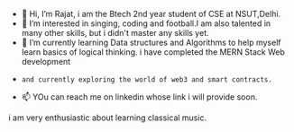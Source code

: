 - 👋 Hi, I’m Rajat, i am the Btech 2nd year student of CSE at NSUT,Delhi.
- 👀 I’m interested in singing, coding and football.I am also talented in many other skills, but i didn't master any skills yet.
- 🌱 I’m currently learning Data structures and Algorithms to help myself learn basics of logical thinking. i have completed the MERN Stack Web development
-     and currently exploring the world of web3 and smart contracts.
- 📫 YOu can reach me on linkedin whose link i will provide soon.

i am very enthusiastic about learning classical music.
<!---
interrupt404/interrupt404 is a ✨ special ✨ repository because its `README.md` (this file) appears on your GitHub profile.
You can click the Preview link to take a look at your changes.
--->
